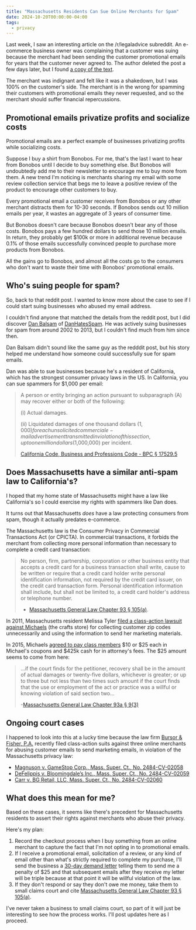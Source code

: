 ```yaml
---
title: "Massachusetts Residents Can Sue Online Merchants for Spam"
date: 2024-10-20T00:00:00-04:00
tags:
  - privacy
---
```


Last week, I saw an interesting article on the /r/legaladvice subreddit. An e-commerce business owner was complaining that a customer was suing because the merchant had been sending the customer promotional emails for years that the customer never agreed to. The author deleted the post a few days later, but I found [a copy of the text](original.txt).

The merchant was indignant and felt like it was a shakedown, but I was 100% on the customer's side. The merchant is in the wrong for spamming their customers with promotional emails they never requested, and so the merchant should suffer financial repercussions.

## Promotional emails privatize profits and socialize costs

Promotional emails are a perfect example of businesses privatizing profits while socializing costs.

Suppose I buy a shirt from Bonobos. For me, that's the last I want to hear from Bonobos until I decide to buy something else. But Bonobos will undoubtedly add me to their newsletter to encourage me to buy more from them. A new trend I'm noticing is merchants sharing my email with some review collection service that begs me to leave a positive review of the product to encourage other customers to buy.

Every promotional email a customer receives from Bonobos or any other merchant distracts them for 10-30 seconds. If Bonobos sends out 10 million emails per year, it wastes an aggregate of 3 years of consumer time.

But Bonobos doesn't care because Bonobos doesn't bear any of those costs. Bonobos pays a few hundred dollars to send those 10 million emails. In return, they probably get $100k or more in additional revenue because 0.1% of those emails successfully convinced people to purchase more products from Bonobos.

All the gains go to Bonobos, and almost all the costs go to the consumers who don't want to waste their time with Bonobos' promotional emails.

## Who's suing people for spam?

So, back to that reddit post. I wanted to know more about the case to see if I could start suing businesses who abused my email address.

I couldn't find anyone that matched the details from the reddit post, but I did discover [Dan Balsam](https://en.wikipedia.org/wiki/Daniel_Balsam) of [DanHatesSpam](http://www.danhatesspam.com/). He was actively suing businesses for spam from around 2002 to 2013, but I couldn't find much from him since then.

Dan Balsam didn't sound like the same guy as the redddit post, but his story helped me understand how someone could successfully sue for spam emails.

Dan was able to sue businesses because he's a resident of California, which has the strongest consumer privacy laws in the US. In California, you can sue spammers for $1,000 per email:

> A person or entity bringing an action pursuant to subparagraph (A) may recover either or both of the following:
>
> (i) Actual damages.
>
> (ii) Liquidated damages of one thousand dollars ($1,000) for each unsolicited commercial e-mail advertisement transmitted in violation of this section, up to one million dollars ($1,000,000) per incident.
>
> [California Code, Business and Professions Code - BPC § 17529.5](https://leginfo.legislature.ca.gov/faces/codes_displaySection.xhtml?lawCode=BPC&sectionNum=17529.5)

## Does Massachusetts have a similar anti-spam law to California's?

I hoped that my home state of Massachusetts might have a law like California's so I could exercise my rights with spammers like Dan does.

It turns out that Massachusetts _does_ have a law protecting consumers from spam, though it actually predates e-commerce.

The Massachusetts law is the Consumer Privacy in Commercial Transactions Act (or CPICTA). In commercial transactions, it forbids the merchant from collecting more personal information than necessary to complete a credit card transaction:

> No person, firm, partnership, corporation or other business entity that accepts a credit card for a business transaction shall write, cause to be written or require that a credit card holder write personal identification information, not required by the credit card issuer, on the credit card transaction form. Personal identification information shall include, but shall not be limited to, a credit card holder's address or telephone number.
>
> - [Massachusetts General Law Chapter 93 § 105(a)](https://malegislature.gov/Laws/GeneralLaws/PartI/TitleXV/Chapter93/Section105).

In 2011, Massachusetts resident Melissa Tyler [filed a class-action lawsuit against Michaels](tyler-v-michaels-stores-inc-2013.pdf) (the crafts store) for collecting customer zip codes unnecessarily and using the information to send her marketing materials.

In 2015, Michaels [agreed to pay class members](Tyler_v__Michaels_Stores-2015.pdf) $10 or $25 each in Michael's coupons and $425k cash for in attorney's fees. The $25 amount seems to come from here:

> ...if the court finds for the petitioner, recovery shall be in the amount of actual damages or twenty-five dollars, whichever is greater; or up to three but not less than two times such amount if the court finds that the use or employment of the act or practice was a willful or knowing violation of said section two...
>
> -[Massachusetts General Law Chapter 93a § 9(3)](https://malegislature.gov/Laws/GeneralLaws/PartI/TitleXV/Chapter93a/Section9)

## Ongoing court cases

I happened to look into this at a lucky time because the law firm [Bursor & Fisher, P.A.](https://www.bursor.com/) recently filed class-action suits against three online merchants for abusing customer emails to send marketing emails, in violation of the Massachusetts privacy law:

- [Magnuson v. GameStop Corp., Mass. Super. Ct., No. 2484-CV-02058](https://www.bloomberglaw.com/public/desktop/document/MagnusonLukevsGameStopCorpDocketNo2484CV02058MassSuperCtAug052024?doc_id=X4Q2UCMUHJK8CNA121GMI1MJR0U)
- [DeFelippis v. Bloomingdale’s Inc., Mass. Super. Ct., No. 2484-CV-02059](https://www.bloomberglaw.com/public/document/DeFelippisAnthonyvsBloomingdalesIncDocketNo2484CV02059MassSuperCt?doc_id=X6UUT0CEO9U9VARBRJSUS4PN9JT)
- [Carr v. BG Retail, LLC, Mass. Super. Ct., No. 2484-CV-02060](https://www.bloomberglaw.com/public/document/CarrMaryvsBGRetailLLCDocketNo2484CV02060MassSuperCtAug052024Court?doc_id=X61HVK76J9C9SSO1F8CA9C1Q640)

## What does this mean for me?

Based on these cases, it seems like there's precedent for Massachusetts residents to assert their rights against merchants who abuse their privacy.

Here's my plan:

1. Record the checkout process when I buy something from an online merchant to capture the fact that I'm not opting in to promotional emails.
1. If I receive a promotional email, solicitation of a review, or any kind of email other than what's strictly required to complete my purchase, I'll send the business a [30-day demand letter](https://www.mass.gov/info-details/30-day-demand-letter) telling them to send me a penalty of $25 and that subsequent emails after they receive my letter will be triple because at that point it will be willful violation of the law.
1. If they don't respond or say they don't owe me money, take them to small claims court and cite [Massachusetts General Law Chapter 93 § 105(a)](https://malegislature.gov/Laws/GeneralLaws/PartI/TitleXV/Chapter93/Section105).

I've never taken a business to small claims court, so part of it will just be interesting to see how the process works. I'll post updates here as I proceed.
